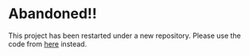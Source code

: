 # Abandoned!!
This project has been restarted under a new repository. Please use the code from [here](https://github.com/CompuSAR/sar6502) instead.
